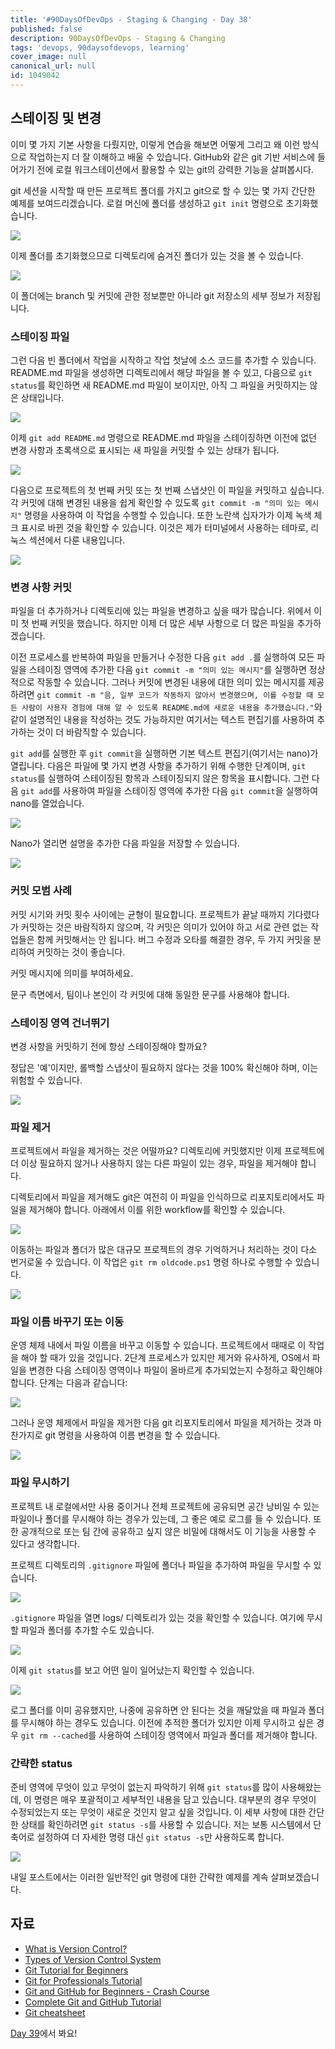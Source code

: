 ```yaml
---
title: '#90DaysOfDevOps - Staging & Changing - Day 38'
published: false
description: 90DaysOfDevOps - Staging & Changing
tags: 'devops, 90daysofdevops, learning'
cover_image: null
canonical_url: null
id: 1049042
---
```


## 스테이징 및 변경

이미 몇 가지 기본 사항을 다뤘지만, 이렇게 연습을 해보면 어떻게 그리고 왜 이런 방식으로 작업하는지 더 잘 이해하고 배울 수 있습니다. GitHub와 같은 git 기반 서비스에 들어가기 전에 로컬 워크스테이션에서 활용할 수 있는 git의 강력한 기능을 살펴봅시다.

git 세션을 시작할 때 만든 프로젝트 폴더를 가지고 git으로 할 수 있는 몇 가지 간단한 예제를 보여드리겠습니다. 로컬 머신에 폴더를 생성하고 `git init` 명령으로 초기화했습니다.

![](/2022/Days/Images/Day38_Git1.png)

이제 폴더를 초기화했으므로 디렉토리에 숨겨진 폴더가 있는 것을 볼 수 있습니다.

![](/2022/Days/Images/Day38_Git2.png)

이 폴더에는 branch 및 커밋에 관한 정보뿐만 아니라 git 저장소의 세부 정보가 저장됩니다.

### 스테이징 파일

그런 다음 빈 폴더에서 작업을 시작하고 작업 첫날에 소스 코드를 추가할 수 있습니다. README.md 파일을 생성하면 디렉토리에서 해당 파일을 볼 수 있고, 다음으로 `git status`를 확인하면 새 README.md 파일이 보이지만, 아직 그 파일을 커밋하지는 않은 상태입니다.

![](/2022/Days/Images/Day38_Git3.png)

이제 `git add README.md` 명령으로 README.md 파일을 스테이징하면 이전에 없던 변경 사항과 초록색으로 표시되는 새 파일을 커밋할 수 있는 상태가 됩니다.

![](/2022/Days/Images/Day38_Git4.png)

다음으로 프로젝트의 첫 번째 커밋 또는 첫 번째 스냅샷인 이 파일을 커밋하고 싶습니다. 각 커밋에 대해 변경된 내용을 쉽게 확인할 수 있도록 `git commit -m "의미 있는 메시지"` 명령을 사용하여 이 작업을 수행할 수 있습니다. 또한 노란색 십자가가 이제 녹색 체크 표시로 바뀐 것을 확인할 수 있습니다. 이것은 제가 터미널에서 사용하는 테마로, 리눅스 섹션에서 다룬 내용입니다.

![](/2022/Days/Images/Day38_Git5.png)

### 변경 사항 커밋

파일을 더 추가하거나 디렉토리에 있는 파일을 변경하고 싶을 때가 많습니다. 위에서 이미 첫 번째 커밋을 했습니다. 하지만 이제 더 많은 세부 사항으로 더 많은 파일을 추가하겠습니다.

이전 프로세스를 반복하여 파일을 만들거나 수정한 다음 `git add .`를 실행하여 모든 파일을 스테이징 영역에 추가한 다음 `git commit -m "의미 있는 메시지"`를 실행하면 정상적으로 작동할 수 있습니다. 그러나 커밋에 변경된 내용에 대한 의미 있는 메시지를 제공하려면 `git commit -m "음, 일부 코드가 작동하지 않아서 변경했으며, 이를 수정할 때 모든 사람이 사용자 경험에 대해 알 수 있도록 README.md에 새로운 내용을 추가했습니다."`와 같이 설명적인 내용을 작성하는 것도 가능하지만 여기서는 텍스트 편집기를 사용하여 추가하는 것이 더 바람직할 수 있습니다.

`git add`를 실행한 후 `git commit`을 실행하면 기본 텍스트 편집기(여기서는 nano)가 열립니다. 다음은 파일에 몇 가지 변경 사항을 추가하기 위해 수행한 단계이며, `git status`를 실행하여 스테이징된 항목과 스테이징되지 않은 항목을 표시합니다. 그런 다음 `git add`를 사용하여 파일을 스테이징 영역에 추가한 다음 `git commit`을 실행하여 nano를 열었습니다.

![](/2022/Days/Images/Day38_Git6.png)

Nano가 열리면 설명을 추가한 다음 파일을 저장할 수 있습니다.

![](/2022/Days/Images/Day38_Git7.png)

### 커밋 모범 사례

커밋 시기와 커밋 횟수 사이에는 균형이 필요합니다. 프로젝트가 끝날 때까지 기다렸다가 커밋하는 것은 바람직하지 않으며, 각 커밋은 의미가 있어야 하고 서로 관련 없는 작업들은 함께 커밋해서는 안 됩니다. 버그 수정과 오타를 해결한 경우, 두 가지 커밋을 분리하여 커밋하는 것이 좋습니다.

커밋 메시지에 의미를 부여하세요.

문구 측면에서, 팀이나 본인이 각 커밋에 대해 동일한 문구를 사용해야 합니다.

### 스테이징 영역 건너뛰기

변경 사항을 커밋하기 전에 항상 스테이징해야 할까요?

정답은 '예'이지만, 롤백할 스냅샷이 필요하지 않다는 것을 100% 확신해야 하며, 이는 위험할 수 있습니다.

![](/2022/Days/Images/Day38_Git8.png)

### 파일 제거

프로젝트에서 파일을 제거하는 것은 어떨까요? 디렉토리에 커밋했지만 이제 프로젝트에 더 이상 필요하지 않거나 사용하지 않는 다른 파일이 있는 경우, 파일을 제거해야 합니다.

디렉토리에서 파일을 제거해도 git은 여전히 이 파일을 인식하므로 리포지토리에서도 파일을 제거해야 합니다. 아래에서 이를 위한 workflow를 확인할 수 있습니다.

![](/2022/Days/Images/Day38_Git9.png)

이동하는 파일과 폴더가 많은 대규모 프로젝트의 경우 기억하거나 처리하는 것이 다소 번거로울 수 있습니다. 이 작업은 `git rm oldcode.ps1` 명령 하나로 수행할 수 있습니다.

![](/2022/Days/Images/Day38_Git10.png)

### 파일 이름 바꾸기 또는 이동

운영 체제 내에서 파일 이름을 바꾸고 이동할 수 있습니다. 프로젝트에서 때때로 이 작업을 해야 할 때가 있을 것입니다. 2단계 프로세스가 있지만 제거와 유사하게, OS에서 파일을 변경한 다음 스테이징 영역이나 파일이 올바르게 추가되었는지 수정하고 확인해야 합니다. 단계는 다음과 같습니다:

![](/2022/Days/Images/Day38_Git11.png)

그러나 운영 체제에서 파일을 제거한 다음 git 리포지토리에서 파일을 제거하는 것과 마찬가지로 git 명령을 사용하여 이름 변경을 할 수 있습니다.

![](/2022/Days/Images/Day38_Git12.png)

### 파일 무시하기

프로젝트 내 로컬에서만 사용 중이거나 전체 프로젝트에 공유되면 공간 낭비일 수 있는 파일이나 폴더를 무시해야 하는 경우가 있는데, 그 좋은 예로 로그를 들 수 있습니다. 또한 공개적으로 또는 팀 간에 공유하고 싶지 않은 비밀에 대해서도 이 기능을 사용할 수 있다고 생각합니다.

프로젝트 디렉토리의 `.gitignore` 파일에 폴더나 파일을 추가하여 파일을 무시할 수 있습니다.

![](/2022/Days/Images/Day38_Git13.png)

`.gitignore` 파일을 열면 logs/ 디렉토리가 있는 것을 확인할 수 있습니다. 여기에 무시할 파일과 폴더를 추가할 수도 있습니다.

![](/2022/Days/Images/Day38_Git14.png)

이제 `git status`를 보고 어떤 일이 일어났는지 확인할 수 있습니다.

![](/2022/Days/Images/Day38_Git15.png)

로그 폴더를 이미 공유했지만, 나중에 공유하면 안 된다는 것을 깨달았을 때 파일과 폴더를 무시해야 하는 경우도 있습니다. 이전에 추적한 폴더가 있지만 이제 무시하고 싶은 경우 `git rm --cached`를 사용하여 스테이징 영역에서 파일과 폴더를 제거해야 합니다.

### 간략한 status

준비 영역에 무엇이 있고 무엇이 없는지 파악하기 위해 `git status`를 많이 사용해왔는데, 이 명령은 매우 포괄적이고 세부적인 내용을 담고 있습니다. 대부분의 경우 무엇이 수정되었는지 또는 무엇이 새로운 것인지 알고 싶을 것입니다. 이 세부 사항에 대한 간단한 상태를 확인하려면 `git status -s`를 사용할 수 있습니다. 저는 보통 시스템에서 단축어로 설정하여 더 자세한 명령 대신 `git status -s`만 사용하도록 합니다.

![](/2022/Days/Images/Day38_Git16.png)

내일 포스트에서는 이러한 일반적인 git 명령에 대한 간략한 예제를 계속 살펴보겠습니다.

## 자료

- [What is Version Control?](https://www.youtube.com/watch?v=Yc8sCSeMhi4)
- [Types of Version Control System](https://www.youtube.com/watch?v=kr62e_n6QuQ)
- [Git Tutorial for Beginners](https://www.youtube.com/watch?v=8JJ101D3knE&t=52s)
- [Git for Professionals Tutorial](https://www.youtube.com/watch?v=Uszj_k0DGsg)
- [Git and GitHub for Beginners - Crash Course](https://www.youtube.com/watch?v=RGOj5yH7evk&t=8s)
- [Complete Git and GitHub Tutorial](https://www.youtube.com/watch?v=apGV9Kg7ics)
- [Git cheatsheet](https://www.atlassian.com/git/tutorials/atlassian-git-cheatsheet)

[Day 39](day39.md)에서 봐요!

